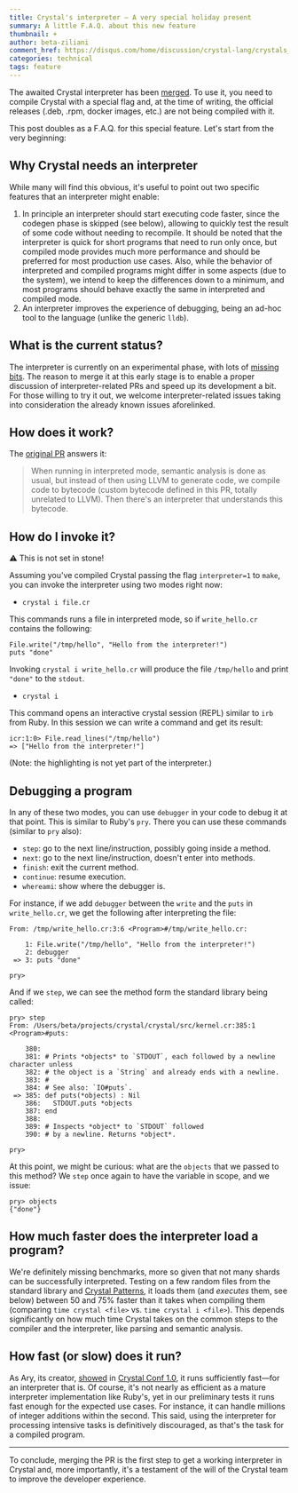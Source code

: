 ```yaml
---
title: Crystal's interpreter – A very special holiday present
summary: A little F.A.Q. about this new feature
thumbnail: +
author: beta-ziliani
comment_href: https://disqus.com/home/discussion/crystal-lang/crystals_interpreter_a_very_special_holiday_present_98/
categories: technical
tags: feature
---
```


The awaited Crystal interpreter has been [merged](https://github.com/crystal-lang/crystal/pull/11159). To use it, you need to compile Crystal with a special flag and, at the time of writing, the official releases (.deb, .rpm, docker images, etc.) are not being compiled with it.

This post doubles as a F.A.Q. for this special feature. Let's start from the very beginning:


## Why Crystal needs an interpreter

While many will find this obvious, it's useful to point out two specific features that an interpreter might enable:

1. In principle an interpreter should start executing code faster, since the codegen phase is skipped (see below), allowing to quickly test the result of some code without needing to recompile. It should be noted that the interpreter is quick for short programs that need to run only once, but compiled mode provides much more performance and should be preferred for most production use cases. Also, while the behavior of interpreted and compiled programs might differ in some aspects (due to the system), we intend to keep the differences down to a minimum, and most programs should behave exactly the same in interpreted and compiled mode.
2. An interpreter improves the experience of debugging, being an ad-hoc tool to the language (unlike the generic `lldb`).


## What is the current status?

The interpreter is currently on an experimental phase, with lots of [missing bits](https://github.com/crystal-lang/crystal/issues/11555). The reason to merge it at this early stage is to enable a proper discussion of interpreter-related PRs and speed up its development a bit. For those willing to try it out, we welcome interpreter-related issues taking into consideration the already known issues aforelinked.


## How does it work?

The [original PR](https://github.com/crystal-lang/crystal/pull/11159) answers it:

> When running in interpreted mode, semantic analysis is done as usual, but instead of then using LLVM to generate code, we compile code to bytecode (custom bytecode defined in this PR, totally unrelated to LLVM). Then there's an interpreter that understands this bytecode.


## How do I invoke it?

⚠️ This is not set in stone!

Assuming you've compiled Crystal passing the flag `interpreter=1` to `make`, you can invoke the interpreter using two modes right now:

* `crystal i file.cr`

This commands runs a file in interpreted mode, so if `write_hello.cr` contains the following:

```crystal
File.write("/tmp/hello", "Hello from the interpreter!")
puts "done"
```

Invoking `crystal i write_hello.cr` will produce the file `/tmp/hello` and print `"done"` to the `stdout`.

* `crystal i`

This command opens an interactive crystal session (REPL) similar to `irb` from Ruby. In this session we can write a command and get its result:

```crystal
icr:1:0> File.read_lines("/tmp/hello")
=> ["Hello from the interpreter!"]
```

(Note: the highlighting is not yet part of the interpreter.)

## Debugging a program

In any of these two modes, you can use `debugger` in your code to debug it at that point. This is similar to Ruby's `pry`. There you can use these commands (similar to `pry` also):

 * `step`: go to the next line/instruction, possibly going inside a method.
 * `next`: go to the next line/instruction, doesn't enter into methods.
 * `finish`: exit the current method.
 * `continue`: resume execution.
 * `whereami`: show where the debugger is.

For instance, if we add `debugger` between the `write` and the `puts` in `write_hello.cr`, we get the following after interpreting the file:

```crystal
From: /tmp/write_hello.cr:3:6 <Program>#/tmp/write_hello.cr:

    1: File.write("/tmp/hello", "Hello from the interpreter!")
    2: debugger
 => 3: puts "done"

pry>
```

And if we `step`, we can see the method form the standard library being called:

```crystal
pry> step
From: /Users/beta/projects/crystal/crystal/src/kernel.cr:385:1 <Program>#puts:

    380:
    381: # Prints *objects* to `STDOUT`, each followed by a newline character unless
    382: # the object is a `String` and already ends with a newline.
    383: #
    384: # See also: `IO#puts`.
 => 385: def puts(*objects) : Nil
    386:   STDOUT.puts *objects
    387: end
    388:
    389: # Inspects *object* to `STDOUT` followed
    390: # by a newline. Returns *object*.

pry>
```

At this point, we might be curious: what are the `objects` that we passed to this method? We `step` once again to have the variable in scope, and we issue:

```crystal
pry> objects
{"done"}
```

## How much faster does the interpreter load a program?

We're definitely missing benchmarks, more so given that not many shards can be successfully interpreted. Testing on a few random files from the standard library and [Crystal Patterns](https://github.com/crystal-community/crystal-patterns), it loads them (and _executes_ them, see below) between 50 and 75% faster than it takes when compiling them (comparing `time crystal <file>` vs. `time crystal i <file>`). This depends significantly on how much time Crystal takes on the common steps to the compiler and the interpreter, like parsing and semantic analysis.


## How fast (or slow) does it run?

As Ary, its creator, [showed](https://www.youtube.com/watch?v=een_W1YEICw) in [Crystal Conf 1.0](https://www.crystal-lang.org/conference/), it runs sufficiently fast—for an interpreter that is. Of course, it's not nearly as efficient as a mature interpreter implementation like Ruby's, yet in our preliminary tests it runs fast enough for the expected use cases. For instance, it can handle millions of integer additions within the second. This said, using the interpreter for processing intensive tasks is definitively discouraged, as that's the task for a compiled program.

---
To conclude, merging the PR is the first step to get a working interpreter in Crystal and, more importantly, it's a testament of the will of the Crystal team to improve the developer experience.

